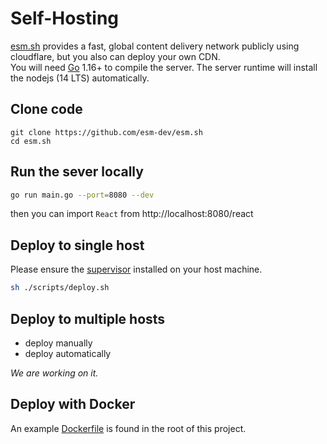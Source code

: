# Self-Hosting

[esm.sh](https://esm.sh) provides a fast, global content delivery network publicly using cloudflare, but you also can deploy your own CDN.<br>
You will need [Go](https://golang.org/dl) 1.16+ to compile the server. The server runtime will install the nodejs (14 LTS) automatically.

## Clone code

```baseh
git clone https://github.com/esm-dev/esm.sh
cd esm.sh
```

## Run the sever locally

```bash
go run main.go --port=8080 --dev
```

then you can import `React` from http://localhost:8080/react

## Deploy to single host

Please ensure the [supervisor](http://supervisord.org/) installed on your host machine.

```bash
sh ./scripts/deploy.sh
```

## Deploy to multiple hosts

- deploy manually
- deploy automatically

_We are working on it._

## Deploy with Docker

An example [Dockerfile](./Dockerfile) is found in the root of this project.
